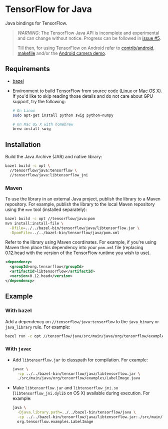 # TensorFlow for Java

Java bindings for TensorFlow.

> *WARNING*: The TensorFlow Java API is incomplete and experimental and can
> change without notice. Progress can be followed in
> [issue #5](https://github.com/tensorflow/tensorflow/issues/5).
>
> Till then, for using TensorFlow on Android refer to
> [contrib/android](https://www.tensorflow.org/code/tensorflow/contrib/android),
> [makefile](https://www.tensorflow.org/code/tensorflow/contrib/makefile#android)
> and/or the [Android camera
> demo](https://www.tensorflow.org/code/tensorflow/examples/android).

## Requirements

-   [bazel](https://www.bazel.build/versions/master/docs/install.html)
-   Environment to build TensorFlow from source code
    ([Linux](https://www.tensorflow.org/versions/master/get_started/os_setup.html#prepare-environment-for-linux)
    or [Mac OS
    X](https://www.tensorflow.org/versions/master/get_started/os_setup.html#prepare-environment-for-mac-os-x)).
    If you'd like to skip reading those details and do not care about GPU
    support, try the following:

    ```sh
    # On Linux
    sudo apt-get install python swig python-numpy

    # On Mac OS X with homebrew
    brew install swig
    ```

## Installation

Build the Java Archive (JAR) and native library:

```sh
bazel build -c opt \
  //tensorflow/java:tensorflow \
  //tensorflow/java:libtensorflow_jni
```

### Maven

To use the library in an external Java project, publish the library to a Maven
repository.  For example, publish the library to the local Maven repository
using the `mvn` tool (installed separately):

```sh
bazel build -c opt //tensorflow/java:pom
mvn install:install-file \
  -Dfile=../../bazel-bin/tensorflow/java/libtensorflow.jar \
  -DpomFile=../../bazel-bin/tensorflow/java/pom.xml
```

Refer to the library using Maven coordinates.  For example, if you're using
Maven then place this dependency into your `pom.xml` file (replacing
0.12.head with the version of the TensorFlow runtime you wish to use).

```xml
<dependency>
  <groupId>org.tensorflow</groupId>
  <artifactId>libtensorflow</artifactId>
  <version>0.12.head</version>
</dependency>
```

## Example

### With bazel

Add a dependency on `//tensorflow/java:tensorflow` to the `java_binary` or
`java_library` rule. For example:

```sh
bazel run -c opt //tensorflow/java/src/main/java/org/tensorflow/examples:label_image
```

### With `javac`

-   Add `libtensorflow.jar` to classpath for compilation. For example:

    ```sh
    javac \
      -cp ../../bazel-bin/tensorflow/java/libtensorflow.jar \
      ./src/main/java/org/tensorflow/examples/LabelImage.java
    ```

-   Make `libtensorflow.jar` and `libtensorflow_jni.so`
    (`libtensorflow_jni.dylib` on OS X) available during execution. For example:

    ```sh
    java \
      -Djava.library.path=../../bazel-bin/tensorflow/java \
      -cp ../../bazel-bin/tensorflow/java/libtensorflow.jar:./src/main/java \
      org.tensorflow.examples.LabelImage
    ```
